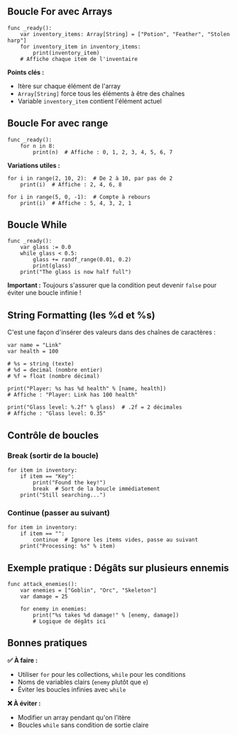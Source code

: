## Boucle For avec Arrays

```gdscript
func _ready():
    var inventory_items: Array[String] = ["Potion", "Feather", "Stolen harp"]
    for inventory_item in inventory_items:
        print(inventory_item)
    # Affiche chaque item de l'inventaire
```

**Points clés :**

- Itère sur chaque élément de l'array
- `Array[String]` force tous les éléments à être des chaînes
- Variable `inventory_item` contient l'élément actuel

## Boucle For avec range

```gdscript
func _ready():
    for n in 8:
        print(n)  # Affiche : 0, 1, 2, 3, 4, 5, 6, 7
```

**Variations utiles :**

```gdscript
for i in range(2, 10, 2):  # De 2 à 10, par pas de 2
    print(i)  # Affiche : 2, 4, 6, 8

for i in range(5, 0, -1):  # Compte à rebours
    print(i)  # Affiche : 5, 4, 3, 2, 1
```

## Boucle While

```gdscript
func _ready():
    var glass := 0.0
    while glass < 0.5:
        glass += randf_range(0.01, 0.2)
        print(glass)
    print("The glass is now half full")
```

**Important :** Toujours s'assurer que la condition peut devenir `false` pour éviter une boucle infinie !

## String Formatting (les %d et %s)

C'est une façon d'insérer des valeurs dans des chaînes de caractères :

```gdscript
var name = "Link"
var health = 100

# %s = string (texte)
# %d = decimal (nombre entier)
# %f = float (nombre décimal)

print("Player: %s has %d health" % [name, health])
# Affiche : "Player: Link has 100 health"

print("Glass level: %.2f" % glass)  # .2f = 2 décimales
# Affiche : "Glass level: 0.35"
```

## Contrôle de boucles

### Break (sortir de la boucle)

```gdscript
for item in inventory:
    if item == "Key":
        print("Found the key!")
        break  # Sort de la boucle immédiatement
    print("Still searching...")
```

### Continue (passer au suivant)

```gdscript
for item in inventory:
    if item == "":
        continue  # Ignore les items vides, passe au suivant
    print("Processing: %s" % item)
```

## Exemple pratique : Dégâts sur plusieurs ennemis

```gdscript
func attack_enemies():
    var enemies = ["Goblin", "Orc", "Skeleton"]
    var damage = 25
    
    for enemy in enemies:
        print("%s takes %d damage!" % [enemy, damage])
        # Logique de dégâts ici
```

## Bonnes pratiques

**✅ À faire :**

- Utiliser `for` pour les collections, `while` pour les conditions
- Noms de variables clairs (`enemy` plutôt que `e`)
- Éviter les boucles infinies avec `while`

**❌ À éviter :**

- Modifier un array pendant qu'on l'itère
- Boucles `while` sans condition de sortie claire